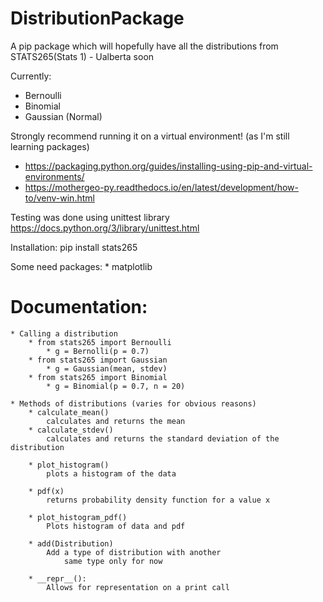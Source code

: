# DistributionPackage
A pip package which will hopefully have all the distributions from STATS265(Stats 1) - Ualberta soon


Currently:
* Bernoulli
* Binomial
* Gaussian (Normal)


Strongly recommend running it on a virtual environment! (as I'm still learning packages)
* https://packaging.python.org/guides/installing-using-pip-and-virtual-environments/
* https://mothergeo-py.readthedocs.io/en/latest/development/how-to/venv-win.html


Testing was done using unittest library https://docs.python.org/3/library/unittest.html

Installation:
    pip install stats265
 
Some need packages:
    * matplotlib


# Documentation:
    * Calling a distribution
        * from stats265 import Bernoulli
            * g = Bernolli(p = 0.7)
        * from stats265 import Gaussian
            * g = Gaussian(mean, stdev)
        * from stats265 import Binomial
            * g = Binomial(p = 0.7, n = 20)

    * Methods of distributions (varies for obvious reasons)
        * calculate_mean()
            calculates and returns the mean
        * calculate_stdev()
            calculates and returns the standard deviation of the distribution

        * plot_histogram()
            plots a histogram of the data

        * pdf(x)
            returns probability density function for a value x

        * plot_histogram_pdf()
            Plots histogram of data and pdf

        * add(Distribution)
            Add a type of distribution with another
                same type only for now

        * __repr__():
            Allows for representation on a print call
    

